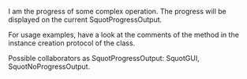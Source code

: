 I am the progress of some complex operation. The progress will be displayed on the current SquotProgressOutput.

For usage examples, have a look at the comments of the method in the instance creation protocol of the class.

Possible collaborators as SquotProgressOutput: SquotGUI, SquotNoProgressOutput.